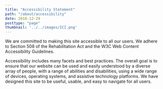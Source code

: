 ```yaml
---
title: "Accessibility Statement"
path: "/about/accessibility"
date: 2018-12-29
posttype: "page"
thumbnail: '../../images/ICI.png'
---
```


We are committed to making this site accessible to all our users. We adhere to Section 508 of the Rehabilitation Act and the W3C Web Content Accessibility Guidelines.

Accessibility includes many facets and best practices. The overall goal is to ensure that our website can be used and easily understood by a diverse array of people, with a range of abilities and disabilities, using a wide range of devices, operating systems, and assistive technology platforms. We have designed this site to be useful, usable, and easy to navigate for all users.
